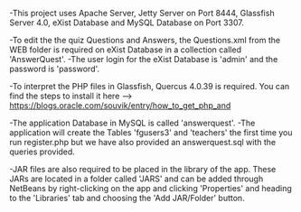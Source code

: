 -This project uses Apache Server, Jetty Server on Port 8444, Glassfish Server 4.0, eXist Database and MySQL Database on Port 3307.

-To edit the the quiz Questions and Answers, the Questions.xml from the WEB folder is required on eXist Database in a collection called 'AnswerQuest'. -The user login for the eXist Database is 'admin' and the password is 'password'.

-To interpret the PHP files in Glassfish, Quercus 4.0.39 is required. You can find the steps to install it here --> https://blogs.oracle.com/souvik/entry/how_to_get_php_and

-The application Database in MySQL is called 'answerquest'. -The application will create the Tables 'fgusers3' and 'teachers' the first time you run register.php but we have also provided an answerquest.sql with the queries provided.

-JAR files are also required to be placed in the library of the app. These JARs are located in a folder called 'JARS' and can be added through NetBeans by right-clicking on the app and clicking 'Properties' and heading to the 'Libraries' tab and choosing the 'Add JAR/Folder' button.

